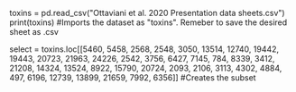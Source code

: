toxins = pd.read_csv("Ottaviani et al. 2020 Presentation data sheets.csv")
print(toxins)
#Imports the dataset as "toxins". Remeber to save the desired sheet as .csv

select = toxins.loc[[5460, 5458, 2568, 2548, 3050, 13514, 12740, 19442, 19443, 20723, 21963, 24226, 2542, 3756, 6427, 7145, 784, 8339, 3412, 21208, 14324, 13524, 8922, 15790, 20724, 2093, 2106, 3113, 4302, 4884, 497, 6196, 12739, 13899, 21659, 7992, 6356]]
#Creates the subset
